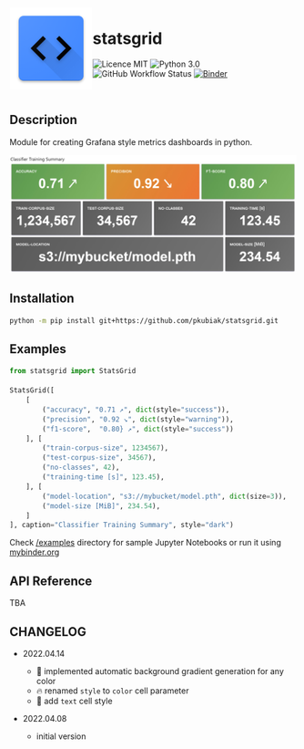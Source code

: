 <img alt="Icon" src="https://raw.githubusercontent.com/thiagoolsilva/cryptography-cli/main/misc/app_icon.png" align="left" hspace="1" vspace="1">

# statsgrid

![Licence MIT](https://img.shields.io/github/license/pkubiak/statsgrid)
![Python 3.0](https://img.shields.io/badge/python-%3E%3D3.7-brightgreen)
![GitHub Workflow Status](https://img.shields.io/github/workflow/status/pkubiak/statsgrid/Python%20package)
[![Binder](https://mybinder.org/badge_logo.svg)](https://mybinder.org/v2/gh/pkubiak/statsgrid/HEAD?labpath=examples%2Fdemo.ipynb)

</br>

## Description

Module for creating Grafana style metrics dashboards in python.

![Preview image](/misc/preview.jpg)

## Installation

```bash
python -m pip install git+https://github.com/pkubiak/statsgrid.git
```


## Examples

```python
from statsgrid import StatsGrid

StatsGrid([
    [
        ("accuracy", "0.71 ↗", dict(style="success")),
        ("precision", "0.92 ↘", dict(style="warning")),
        ("f1-score",  "0.80} ↗", dict(style="success"))
    ], [
        ("train-corpus-size", 1234567),
        ("test-corpus-size", 34567),
        ("no-classes", 42),
        ("training-time [s]", 123.45),
    ], [
        ("model-location", "s3://mybucket/model.pth", dict(size=3)),
        ("model-size [MiB]", 234.54), 
    ]
], caption="Classifier Training Summary", style="dark")
```

Check [/examples](/examples) directory for sample Jupyter Notebooks or run it using [mybinder.org](https://mybinder.org/v2/gh/pkubiak/statsgrid/HEAD?labpath=examples%2Fdemo.ipynb)

## API Reference
TBA

## CHANGELOG

- 2022.04.14
    - 🚀 implemented automatic background gradient generation for any color
    - 🔥 renamed `style` to `color` cell parameter
    - 🚀 add `text` cell style

- 2022.04.08
    - initial version 
